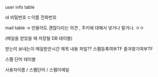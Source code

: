 user info table

id 비밀번호 ㄷ이름 전화번호  



mail table -> 만들어도 괜찮다라는 의견 , 주키에 대해서 넣거나 말거나. ㅇㅇ

(메일을 받았을 때 저장될 DB 테이블)

받는이 보내는이 메일받은시간 제목 내용 파일?? 스팸등록여부TF 즐겨찾기여부TF



스팸 단어 테이블

사용자이름 / 스팸단어 / 스팸이메일
